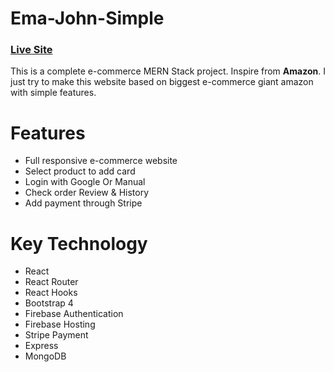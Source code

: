 # Ema-John-Simple
### [Live Site](https://red-onion-simple-restaurant.web.app/) 
This is a complete e-commerce MERN Stack project. Inspire from **Amazon**. I just try to make this website based on biggest e-commerce giant amazon with simple features.

# Features 
- Full responsive e-commerce website 
- Select product to add card 
- Login with Google Or Manual 
- Check order Review & History 
- Add payment through Stripe 

# Key Technology 
- React 
- React Router
- React Hooks
- Bootstrap 4
- Firebase Authentication
- Firebase Hosting
- Stripe Payment
- Express
- MongoDB 

